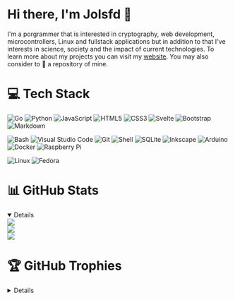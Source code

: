 # Hi there, I'm Jolsfd 👋

I'm a porgrammer that is interested in cryptography, web development, microcontrollers, Linux and fullstack applications but in addition to that I've interests in science, society and the impact of current technologies. To learn more about my projects you can visit my [website](https://jolsfd.github.io). You may also consider to 🌟 a repository of mine.

# 💻 Tech Stack

![Go](https://img.shields.io/badge/Go-00ADD8?style=for-the-badge&logo=go&logoColor=white) 
![Python](https://img.shields.io/badge/Python-14354C?style=for-the-badge&logo=python&logoColor=white)
![JavaScript](https://img.shields.io/badge/JavaScript-F7DF1E?style=for-the-badge&logo=javascript&logoColor=black)
![HTML5](https://img.shields.io/badge/HTML5-E34F26?style=for-the-badge&logo=html5&logoColor=white)
![CSS3](https://img.shields.io/badge/CSS3-1572B6?style=for-the-badge&logo=css3&logoColor=white)
![Svelte](https://img.shields.io/badge/Svelte-4A4A55?style=for-the-badge&logo=svelte&logoColor=FF3E00)
![Bootstrap](https://img.shields.io/badge/Bootstrap-563D7C?style=for-the-badge&logo=bootstrap&logoColor=white)
![Markdown](https://img.shields.io/badge/Markdown-000000?style=for-the-badge&logo=markdown&logoColor=white)

![Bash](https://img.shields.io/badge/GNU%20Bash-4EAA25?style=for-the-badge&logo=GNU%20Bash&logoColor=white)
![Visual Studio Code](https://img.shields.io/badge/Visual_Studio_Code-0078D4?style=for-the-badge&logo=visual%20studio%20code&logoColor=white)
![Git](https://img.shields.io/badge/GIT-E44C30?style=for-the-badge&logo=git&logoColor=white)
![Shell](https://img.shields.io/badge/Shell_Script-121011?style=for-the-badge&logo=gnu-bash&logoColor=white)
![SQLite](https://img.shields.io/badge/SQLite-07405E?style=for-the-badge&logo=sqlite&logoColor=white)
![Inkscape](https://img.shields.io/badge/Inkscape-000000?style=for-the-badge&logo=Inkscape&logoColor=white)
![Arduino](https://img.shields.io/badge/Arduino-00979D?style=for-the-badge&logo=Arduino&logoColor=white)
![Docker](https://img.shields.io/badge/docker-%230db7ed.svg?style=for-the-badge&logo=docker&logoColor=white)
![Raspberry Pi](https://img.shields.io/badge/Raspberry%20Pi-A22846?style=for-the-badge&logo=Raspberry%20Pi&logoColor=white)

![Linux](https://img.shields.io/badge/Linux-FCC624?style=for-the-badge&logo=linux&logoColor=black)
![Fedora](https://img.shields.io/badge/Fedora-294172?style=for-the-badge&logo=fedora&logoColor=white)

# 📊 GitHub Stats

<details open>
<img src="https://github-readme-stats.vercel.app/api?username=jolsfd&theme=algolia&hide_border=true&include_all_commits=false&count_private=false"><br/>
<img src="https://github-readme-streak-stats.herokuapp.com/?user=jolsfd&theme=algolia&hide_border=true"><br/>
<img src="https://github-readme-stats.vercel.app/api/top-langs/?username=jolsfd&theme=algolia&hide_border=true&include_all_commits=true&count_private=false&layout=compact">
</details>

# 🏆 GitHub Trophies

<details>
<img src="https://github-profile-trophy.vercel.app/?username=jolsfd&theme=radical&no-frame=true&no-bg=true&margin-w=42">
</details>
